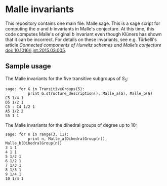 # Malle invariants

This repository contains one main file: Malle.sage. This is a sage script for computing the *a* and *b* invariants in Malle's conjecture. At this time, this code computes Malle's original *b* invariant even though Klüners has shown that it can be incorrect. For details on these invariants, see e.g. Türkelli's article *Connected components of Hurwitz schemes and Malle’s conjecture* [doi: 10.1016/j.jnt.2015.03.005](http://dx.doi.org/10.1016/j.jnt.2015.03.005).

## Sample usage

The Malle invariants for the five transitive subgroups of *S*<sub>5</sub>:
```
sage: for G in TransitiveGroups(5):
          print G.structure_description(), Malle_a(G), Malle_b(G)
C5 1/4 1
D5 1/2 1
C5 : C4 1/2 1
A5 1/2 2
S5 1 1
```

The Malle invariants for the dihedral groups of degree up to 10:
```
sage: for n in range(3, 11):
          print n, Malle_a(DihedralGroup(n)), Malle_b(DihedralGroup(n))
3 1 1
4 1 1
5 1/2 1
6 1/2 1
7 1/3 1
8 1/3 1
9 1/4 1
10 1/4 1
```
